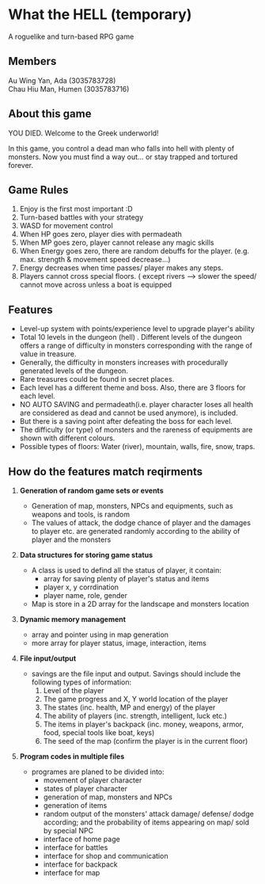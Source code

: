 #  What the HELL (temporary)
A roguelike and turn-based RPG game

## Members
Au Wing Yan, Ada (3035783728)<br>
Chau Hiu Man, Humen (3035783716)

## About this game
YOU DIED. Welcome to the Greek underworld!

In this game, you control a dead man who falls into hell with plenty of monsters. Now you must find a way out… or stay trapped and tortured forever.

## Game Rules
1. Enjoy is the first most important :D<br>
2. Turn-based battles with your strategy<br>
2. WASD for movement control<br>
3. When HP goes zero, player dies with permadeath<br>
4. When MP goes zero, player cannot release any magic skills<br>
5. When Energy goes zero, there are random debuffs for the player. (e.g. max. strength & movement speed decrease...)<br>
6. Energy decreases when time passes/ player makes any steps.<br>
7. Players cannot cross special floors. ( except rivers —>  slower the speed/ cannot move across unless a boat is equipped<br>

## Features
- Level-up system with points/experience level to upgrade player's ability <br>
- Total 10 levels in the dungeon (hell) . Different levels of the dungeon offers a range of difficulty in monsters corresponding with the range of value in treasure.<br>
- Generally, the difficulty in monsters increases with procedurally generated levels of the dungeon.<br>
- Rare treasures could be found in secret places.<br>
- Each level has a different theme and boss. Also, there are 3 floors for each level.<br>
- NO AUTO SAVING and permadeath(i.e. player character loses all health are considered as dead and cannot be used anymore), is included. <br>
- But there is a saving point after defeating the boss for each level.<br>
- The difficulty (or type) of monsters and the rareness of equipments are shown with different colours.<br>
- Possible types of floors: Water (river), mountain, walls, fire, snow, traps.<br>

## How do the features match reqirments
1. **Generation of random game sets or events**
    - Generation of map, monsters, NPCs and equipments, such as weapons and tools, is random <br>
    - The values of attack, the dodge chance of player and the damages to player etc. are generated randomly according to the ability of player and the monsters<br>

2. **Data structures for storing game status**
    - A class is used to defind all the status of player, it contain:
        - array for saving plenty of player's status and items
        - player x, y corrdination
        - player name, role, gender
    - Map is store in a 2D array for the landscape and monsters location

3. **Dynamic memory management**
    - array and pointer using in map generation
    - more array for player status, image, interaction, items

4. **File input/output**
    - savings are the file input and output. Savings should include the following types of information:<br>
        1. Level of the player<br>
        2. The game progress and X, Y world location of the player<br>
        3. The states (inc. health, MP and energy) of the player<br>
        4. The ability of players (inc. strength, intelligent, luck etc.)<br>
        5. The items in player's backpack (inc. money, weapons, armor, food, special tools like boat, keys)<br>
        6. The seed of the map (confirm the player is in the current floor)<br>
5. **Program codes in multiple files**
    - programes are planed to be divided into:
        - movement of player character
        - states of player character
        - generation of map, monsters and NPCs
        - generation of items
        - random output of the monsters' attack damage/ defense/ dodge according; and the probability of items appearing on map/ sold by special NPC
        - interface of home page
        - interface for battles
        - interface for shop and communication
        - interface for backpack
        - interface for map
